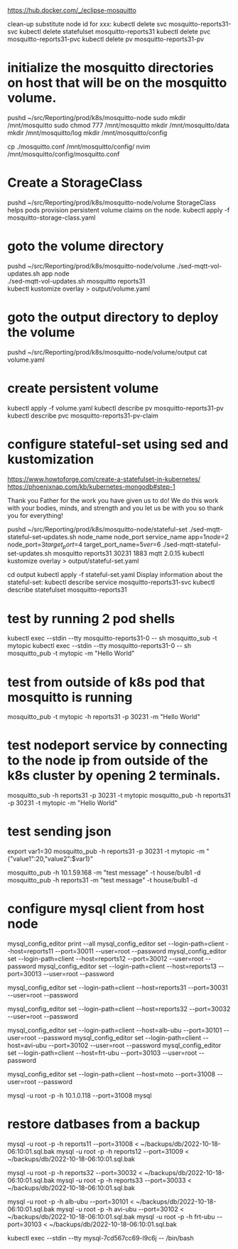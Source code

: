 https://hub.docker.com/_/eclipse-mosquitto

clean-up
substitute node id for xxx:
kubectl delete svc mosquitto-reports31-svc
kubectl delete statefulset mosquitto-reports31
kubectl delete pvc mosquitto-reports31-pvc
kubectl delete pv mosquitto-reports31-pv


# initialize the mosquitto directories on host that will be on the mosquitto volume.
pushd ~/src/Reporting/prod/k8s/mosquitto-node
sudo mkdir /mnt/mosquitto
sudo chmod 777 /mnt/mosquitto
mkdir /mnt/mosquitto/data
mkdir /mnt/mosquitto/log
mkdir /mnt/mosquitto/config
<!-- http://www.steves-internet-guide.com/mossquitto-conf-file/ -->
cp ./mosquitto.conf /mnt/mosquitto/config/
nvim /mnt/mosquitto/config/mosquitto.conf

# Create a StorageClass
pushd ~/src/Reporting/prod/k8s/mosquitto-node/volume
StorageClass helps pods provision persistent volume claims on the node. 
kubectl apply -f mosquitto-storage-class.yaml 


# goto the volume directory
pushd ~/src/Reporting/prod/k8s/mosquitto-node/volume
./sed-mqtt-vol-updates.sh app node    
./sed-mqtt-vol-updates.sh mosquitto reports31    
kubectl kustomize overlay > output/volume.yaml

# goto the output directory to deploy the volume
pushd ~/src/Reporting/prod/k8s/mosquitto-node/volume/output
cat volume.yaml

<!-- https://medium.com/@bingorabbit/tmux-propagate-to-all-panes-9d2bfb969f01 -->
# create persistent volume
kubectl apply -f volume.yaml
kubectl describe pv mosquitto-reports31-pv
kubectl describe pvc mosquitto-reports31-pv-claim

# configure stateful-set using sed and kustomization
https://www.howtoforge.com/create-a-statefulset-in-kubernetes/
https://phoenixnap.com/kb/kubernetes-mongodb#step-1

Thank you Father for the work you have given us to do!
We do this work with your bodies, minds, and strength and you let us be with you so thank you for everything!

pushd ~/src/Reporting/prod/k8s/mosquitto-node/stateful-set
./sed-mqtt-stateful-set-updates.sh node_name node_port service_name 
app=$1
node=$2
node_port=$3
target_port=$4
target_port_name=$5
ver=$6
./sed-mqtt-stateful-set-updates.sh mosquitto reports31 30231 1883 mqtt 2.0.15
kubectl kustomize overlay > output/stateful-set.yaml

cd output
kubectl apply -f stateful-set.yaml
Display information about the stateful-set:
kubectl describe service mosquitto-reports31-svc
kubectl describe statefulset mosquitto-reports31

# test by running 2 pod shells
kubectl exec --stdin --tty mosquitto-reports31-0 -- sh
mosquitto_sub -t mytopic 
kubectl exec --stdin --tty mosquitto-reports31-0 -- sh
mosquitto_pub -t mytopic -m "Hello World"
# test from outside of k8s pod that mosquitto is running
mosquitto_pub -t mytopic -h reports31 -p 30231 -m "Hello World"
# test nodeport service by connecting to the node ip from outside of the k8s cluster by opening 2 terminals.
mosquitto_sub -h reports31 -p 30231 -t mytopic 
mosquitto_pub -h reports31 -p 30231 -t mytopic -m "Hello World"
# test sending json 
export var1=30
mosquitto_pub -h reports31 -p 30231 -t mytopic -m "{\"value1\":20,\"value2\":$var1}"


mosquitto_pub -h 10.1.59.168 -m "test message" -t house/bulb1 -d
mosquitto_pub -h reports31 -m "test message" -t house/bulb1 -d
# configure mysql client from host node
mysql_config_editor print --all
mysql_config_editor set --login-path=client --host=reports11 --port=30011 --user=root --password 
mysql_config_editor set --login-path=client --host=reports12 --port=30012 --user=root --password 
mysql_config_editor set --login-path=client --host=reports13 --port=30013 --user=root --password 

mysql_config_editor set --login-path=client --host=reports31 --port=30031 --user=root --password 

mysql_config_editor set --login-path=client --host=reports32 --port=30032 --user=root --password 


mysql_config_editor set --login-path=client --host=alb-ubu --port=30101 --user=root --password 
mysql_config_editor set --login-path=client --host=avi-ubu --port=30102 --user=root --password 
mysql_config_editor set --login-path=client --host=frt-ubu --port=30103 --user=root --password 

mysql_config_editor set --login-path=client --host=moto --port=31008 --user=root --password 

mysql -u root -p -h 10.1.0.118 --port=31008
mysql

# restore datbases from a backup
mysql -u root -p -h reports11 --port=31008 < ~/backups/db/2022-10-18-06:10:01.sql.bak
mysql -u root -p -h reports12 --port=31009 < ~/backups/db/2022-10-18-06:10:01.sql.bak

mysql -u root -p -h reports32 --port=30032 < ~/backups/db/2022-10-18-06:10:01.sql.bak
mysql -u root -p -h reports33 --port=30033 < ~/backups/db/2022-10-18-06:10:01.sql.bak

mysql -u root -p -h alb-ubu --port=30101 < ~/backups/db/2022-10-18-06:10:01.sql.bak
mysql -u root -p -h avi-ubu --port=30102 < ~/backups/db/2022-10-18-06:10:01.sql.bak
mysql -u root -p -h frt-ubu --port=30103 < ~/backups/db/2022-10-18-06:10:01.sql.bak


kubectl exec --stdin --tty mysql-7cd567cc69-l9c6j -- /bin/bash










